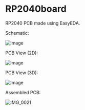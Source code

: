 # RP2040board
RP2040 PCB made using EasyEDA.

Schematic:

![image](https://github.com/owencmorrison/RP2040board/assets/37357494/f34a48d6-ec9d-4e6b-a9d0-418f5984c0af)

PCB View (2D):

![image](https://github.com/owencmorrison/RP2040board/assets/37357494/a4ee1f3f-a927-4012-9180-6a6465d5dcef)

PCB View (3D):

![image](https://github.com/owencmorrison/RP2040board/assets/37357494/78fc7028-1422-476d-8450-04e6cf0e0186)

Assembled PCB:

![IMG_0021](https://github.com/owencmorrison/RP2040board/assets/37357494/fcf1697c-9718-4d2d-8dfe-365c06f4f04b)

